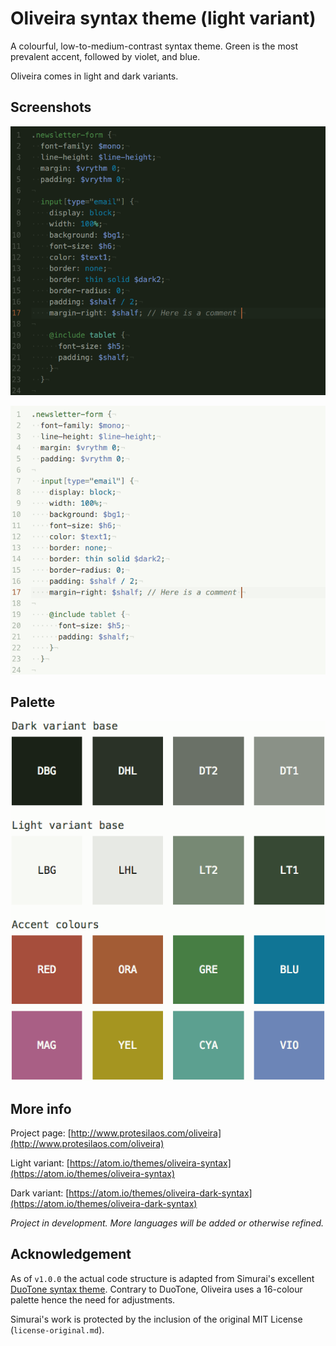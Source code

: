 # Oliveira syntax theme (light variant)

A colourful, low-to-medium-contrast syntax theme. Green is the most prevalent accent, followed by violet, and blue.

Oliveira comes in light and dark variants.

## Screenshots

![oliveira dark screenshot](https://raw.githubusercontent.com/protesilaos/oliveira/master/img/oliveira_dark_sample.png)

![oliveira light screenshot](https://raw.githubusercontent.com/protesilaos/oliveira/master/img/oliveira_light_sample.png)

## Palette

![oliveira colour scheme](https://raw.githubusercontent.com/protesilaos/oliveira/master/img/oliveira_colours.png)

## More info

Project page: [http://www.protesilaos.com/oliveira](http://www.protesilaos.com/oliveira)

Light variant: [https://atom.io/themes/oliveira-syntax](https://atom.io/themes/oliveira-syntax)

Dark variant: [https://atom.io/themes/oliveira-dark-syntax](https://atom.io/themes/oliveira-dark-syntax)

*Project in development. More languages will be added or otherwise refined.*

## Acknowledgement

As of `v1.0.0` the actual code structure is adapted from Simurai's excellent [DuoTone syntax theme](https://github.com/simurai/duotone-syntax). Contrary to DuoTone, Oliveira uses a 16-colour palette hence the need for adjustments.

Simurai's work is protected by the inclusion of the original MIT License (`license-original.md`).
